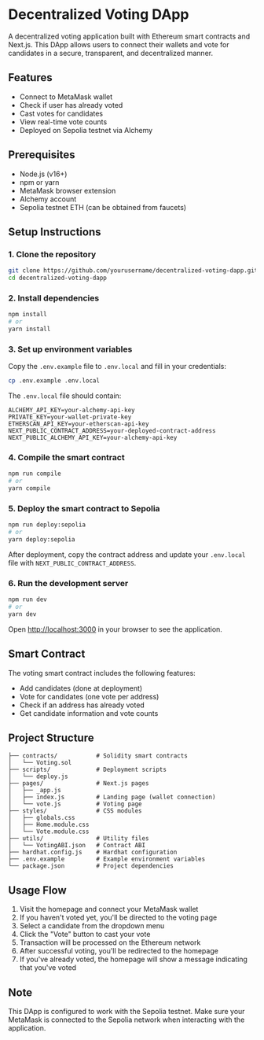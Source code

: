 # Decentralized Voting DApp

A decentralized voting application built with Ethereum smart contracts and Next.js. This DApp allows users to connect their wallets and vote for candidates in a secure, transparent, and decentralized manner.

## Features

- Connect to MetaMask wallet
- Check if user has already voted
- Cast votes for candidates
- View real-time vote counts
- Deployed on Sepolia testnet via Alchemy

## Prerequisites

- Node.js (v16+)
- npm or yarn
- MetaMask browser extension
- Alchemy account
- Sepolia testnet ETH (can be obtained from faucets)

## Setup Instructions

### 1. Clone the repository

```bash
git clone https://github.com/yourusername/decentralized-voting-dapp.git
cd decentralized-voting-dapp
```

### 2. Install dependencies

```bash
npm install
# or
yarn install
```

### 3. Set up environment variables

Copy the `.env.example` file to `.env.local` and fill in your credentials:

```bash
cp .env.example .env.local
```

The `.env.local` file should contain:

```
ALCHEMY_API_KEY=your-alchemy-api-key
PRIVATE_KEY=your-wallet-private-key
ETHERSCAN_API_KEY=your-etherscan-api-key
NEXT_PUBLIC_CONTRACT_ADDRESS=your-deployed-contract-address
NEXT_PUBLIC_ALCHEMY_API_KEY=your-alchemy-api-key
```

### 4. Compile the smart contract

```bash
npm run compile
# or
yarn compile
```

### 5. Deploy the smart contract to Sepolia

```bash
npm run deploy:sepolia
# or
yarn deploy:sepolia
```

After deployment, copy the contract address and update your `.env.local` file with `NEXT_PUBLIC_CONTRACT_ADDRESS`.

### 6. Run the development server

```bash
npm run dev
# or
yarn dev
```

Open [http://localhost:3000](http://localhost:3000) in your browser to see the application.

## Smart Contract

The voting smart contract includes the following features:

- Add candidates (done at deployment)
- Vote for candidates (one vote per address)
- Check if an address has already voted
- Get candidate information and vote counts

## Project Structure

```
├── contracts/           # Solidity smart contracts
│   └── Voting.sol
├── scripts/             # Deployment scripts
│   └── deploy.js
├── pages/               # Next.js pages
│   ├── _app.js
│   ├── index.js         # Landing page (wallet connection)
│   └── vote.js          # Voting page
├── styles/              # CSS modules
│   ├── globals.css
│   ├── Home.module.css
│   └── Vote.module.css
├── utils/               # Utility files
│   └── VotingABI.json   # Contract ABI
├── hardhat.config.js    # Hardhat configuration
├── .env.example         # Example environment variables
└── package.json         # Project dependencies
```

## Usage Flow

1. Visit the homepage and connect your MetaMask wallet
2. If you haven't voted yet, you'll be directed to the voting page
3. Select a candidate from the dropdown menu
4. Click the "Vote" button to cast your vote
5. Transaction will be processed on the Ethereum network
6. After successful voting, you'll be redirected to the homepage
7. If you've already voted, the homepage will show a message indicating that you've voted

## Note

This DApp is configured to work with the Sepolia testnet. Make sure your MetaMask is connected to the Sepolia network when interacting with the application.
